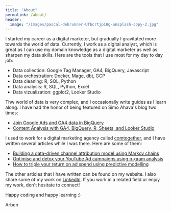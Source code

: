 ```yaml
---
title: "About"
permalink: /about/
header:
  image: "/images/pascal-debrunner-UTbcrtjp18g-unsplash-copy-2.jpg"
---
```


I started my career as a digital marketer, but gradually I gravitated more towards the world of data. Currently, I work as a digital analyst, which is great as I can use my domain knowledge as a digital marketer as well as sharpen my data skills. Here are the tools that I use most for my day to day job:

* Data collection: Google Tag Manager, GA4, BigQuery, Javascript
* Data orchestration: Docker, Mage, dbt, GCP
* Data cleaning: R, SQL, Python
* Data analysis: R, SQL, Python, Excel
* Data vizualization: ggplot2, Looker Studio

Thw world of data is very complex, and I occasionally write guides as I learn along. I have had the honor of being featured on Simo Ahava's blog two times:

* [Join Google Ads and GA4 data in BigQuery](https://www.simoahava.com/analytics/join-ga4-google-ads-data-in-google-bigquery/)
* [Content Analysis with GA4, BigQuery, R, Sheets, and Looker Studio](https://www.simoahava.com/analytics/content-analysis-using-ga4-bigquery-r-google-sheets-data-studio/)

I used to work for a digital marketing agency called [comtogether](https://www.comtogether.com/), and I have written several articles while I was there. Here are some of them:
* [Building a data-driven channel attribution model using Markov chains](https://www.comtogether.com/2020/07/13/building-a-data-driven-channel-attribution-model-using-markov-chains/)
* [Optimise and detox your YouTube Ad campaigns using n-gram analysis](https://www.comtogether.com/2021/02/17/optimise-and-detox-your-youtube-ad-campaigns-using-n-gram-analysis/)
* [How to triple your return on ad spend using predictive modelling](https://www.comtogether.com/2022/02/15/how-to-triple-your-return-on-ad-spend-using-predictive-modelling/)

The other articles that I have written can be found on my website. I also share some of my work on [LinkedIn](https://www.linkedin.com/in/arben-kqiku-301457117/). If you work in a related field or enjoy my work, don't hesitate to connect!

Happy coding and happy learning :)

Arben